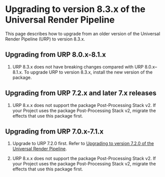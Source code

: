 # Upgrading to version 8.3.x of the Universal Render Pipeline

This page describes how to upgrade from an older version of the Universal Render Pipeline (URP) to version 8.3.x.

## Upgrading from URP 8.0.x-8.1.x

1. URP 8.3.x does not have breaking changes compared with URP 8.0.x–8.1.x. To upgrade URP to version 8.3.x, install the new version of the package.

## Upgrading from URP 7.2.x and later 7.x releases

1. URP 8.x.x does not support the package Post-Processing Stack v2. If your Project uses the package Post-Processing Stack v2, migrate the effects that use this package first.

## Upgrading from URP 7.0.x-7.1.x

1. Upgrade to URP 7.2.0 first. Refer to [Upgrading to version 7.2.0 of the Universal Render Pipeline](upgrade-guide-7-2-0).

2. URP 8.x.x does not support the package Post-Processing Stack v2. If your Project uses the package Post-Processing Stack v2, migrate the effects that use this package first.
